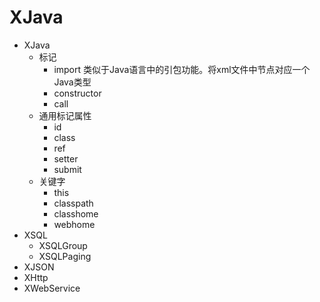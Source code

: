 # XJava



* XJava
	* 标记
		* import
		类似于Java语言中的引包功能。将xml文件中节点对应一个Java类型
		* constructor
		* call
	* 通用标记属性
		* id
		* class
		* ref
		* setter
		* submit
	* 关键字
		* this
		* classpath
		* classhome
		* webhome
* XSQL
	* XSQLGroup
	* XSQLPaging
* XJSON
* XHttp
* XWebService